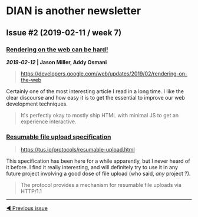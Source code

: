 # DIAN is another newsletter

<!-- LAST ISSUE -->
## Issue #2 (2019-02-11 / week 7)

### [Rendering on the web can be hard!][u:rendering-on-the-web]

**_2019-02-12_ | Jason Miller, Addy Osmani**

> https://developers.google.com/web/updates/2019/02/rendering-on-the-web

Certainly one of the most interesting article I read in a long time. I like the
clear discourse and how easy it is to get the essential to improve our web
development techniques.

> It's perfectly okay to mostly ship HTML with minimal JS to get an
> experience interactive.

### [Resumable file upload specification][u:tus]

> https://tus.io/protocols/resumable-upload.html

This specification has been here for a while apparently, but I never heard of it
before. I find it really interesting, and will definitely try to use it in
any future project involving a good dose of file upload (who said, _any_
project ?).

> The protocol provides a mechanism for resumable file uploads via HTTP/1.1

[u:rendering-on-the-web]: https://developers.google.com/web/updates/2019/02/rendering-on-the-web
[u:tus]: https://tus.io/protocols/resumable-upload.html

----

[◄ Previous issue](content/blog/issue-01.md)